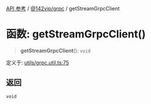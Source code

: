 [API 参考](../../../index.md) / [@142vip/grpc](../index.md) / getStreamGrpcClient

# 函数: getStreamGrpcClient()

> **getStreamGrpcClient**(): `void`

定义于: [utils/grpc.util.ts:75](https://github.com/142vip/core-x/blob/7cfc2fa6b24172631d6526590fc6ea4be89357c6/packages/grpc/src/utils/grpc.util.ts#L75)

## 返回

`void`
